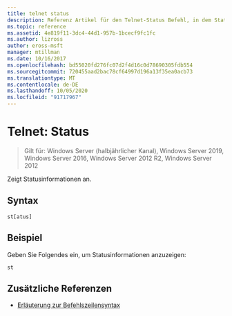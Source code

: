 ```yaml
---
title: telnet status
description: Referenz Artikel für den Telnet-Status Befehl, in dem Statusinformationen angezeigt werden.
ms.topic: reference
ms.assetid: 4e819f11-3dc4-44d1-957b-1bcecf9fc1fc
ms.author: lizross
author: eross-msft
manager: mtillman
ms.date: 10/16/2017
ms.openlocfilehash: bd55020fd276fc07d2f4d16c0d78690305fdb554
ms.sourcegitcommit: 720455aad2bac78cf64997d196a13f35ea0acb73
ms.translationtype: MT
ms.contentlocale: de-DE
ms.lasthandoff: 10/05/2020
ms.locfileid: "91717967"
---
```

# <a name="telnet-status"></a>Telnet: Status

> Gilt für: Windows Server (halbjährlicher Kanal), Windows Server 2019, Windows Server 2016, Windows Server 2012 R2, Windows Server 2012

Zeigt Statusinformationen an.

## <a name="syntax"></a>Syntax

```
st[atus]
```

## <a name="example"></a>Beispiel

Geben Sie Folgendes ein, um Statusinformationen anzuzeigen:

```
st
```

## <a name="additional-references"></a>Zusätzliche Referenzen

- [Erläuterung zur Befehlszeilensyntax](command-line-syntax-key.md)

